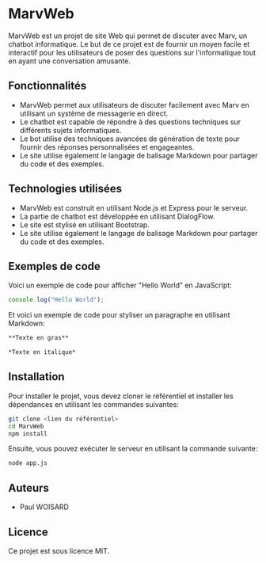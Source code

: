 # MarvWeb

MarvWeb est un projet de site Web qui permet de discuter avec Marv, un chatbot informatique. Le but de ce projet est de fournir un moyen facile et interactif pour les utilisateurs de poser des questions sur l'informatique tout en ayant une conversation amusante.

## Fonctionnalités

- MarvWeb permet aux utilisateurs de discuter facilement avec Marv en utilisant un système de messagerie en direct.
- Le chatbot est capable de répondre à des questions techniques sur différents sujets informatiques.
- Le bot utilise des techniques avancées de génération de texte pour fournir des réponses personnalisées et engageantes.
- Le site utilise également le langage de balisage Markdown pour partager du code et des exemples.

## Technologies utilisées

- MarvWeb est construit en utilisant Node.js et Express pour le serveur.
- La partie de chatbot est développée en utilisant DialogFlow.
- Le site est stylisé en utilisant Bootstrap.
- Le site utilise également le langage de balisage Markdown pour partager du code et des exemples.

## Exemples de code

Voici un exemple de code pour afficher "Hello World" en JavaScript:

```javascript
console.log("Hello World");
```

Et voici un exemple de code pour styliser un paragraphe en utilisant Markdown:

```markdown
**Texte en gras**

*Texte en italique*
```

## Installation

Pour installer le projet, vous devez cloner le référentiel et installer les dépendances en utilisant les commandes suivantes:

```bash
git clone <lien du référentiel>
cd MarvWeb
npm install
```

Ensuite, vous pouvez exécuter le serveur en utilisant la commande suivante:

```bash
node app.js
```

## Auteurs

- Paul WOISARD

## Licence

Ce projet est sous licence MIT.
